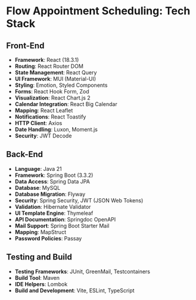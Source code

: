 # Flow Appointment Scheduling: Tech Stack

## Front-End

- **Framework**: React (18.3.1)
- **Routing**: React Router DOM
- **State Management**: React Query
- **UI Framework**: MUI (Material-UI)
- **Styling**: Emotion, Styled Components
- **Forms**: React Hook Form, Zod
- **Visualization**: React Chart.js 2
- **Calendar Integration**: React Big Calendar
- **Mapping**: React Leaflet
- **Notifications**: React Toastify
- **HTTP Client**: Axios
- **Date Handling**: Luxon, Moment.js
- **Security**: JWT Decode

## Back-End

- **Language**: Java 21
- **Framework**: Spring Boot (3.3.2)
- **Data Access**: Spring Data JPA
- **Database**: MySQL
- **Database Migration**: Flyway
- **Security**: Spring Security, JWT (JSON Web Tokens)
- **Validation**: Hibernate Validator
- **UI Template Engine**: Thymeleaf
- **API Documentation**: Springdoc OpenAPI
- **Mail Support**: Spring Boot Starter Mail
- **Mapping**: MapStruct
- **Password Policies**: Passay

## Testing and Build

- **Testing Frameworks**: JUnit, GreenMail, Testcontainers
- **Build Tool**: Maven
- **IDE Helpers**: Lombok
- **Build and Development**: Vite, ESLint, TypeScript
